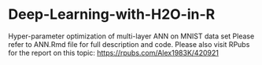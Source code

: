 # Deep-Learning-with-H2O-in-R
Hyper-parameter optimization of multi-layer ANN on MNIST data set
Please refer to ANN.Rmd file for full description and code. 
Please also visit RPubs for the report on this topic: https://rpubs.com/Alex1983K/420921
